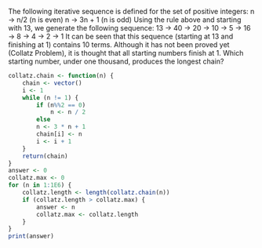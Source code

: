  The following iterative sequence is defined for the set of positive integers:
n → n/2 (n is even)
n → 3n + 1 (n is odd)
Using the rule above and starting with 13, we generate the following sequence:
13 → 40 → 20 → 10 → 5 → 16 → 8 → 4 → 2 → 1
It can be seen that this sequence (starting at 13 and finishing at 1) contains 10 terms. Although it has not been proved yet (Collatz Problem), it is thought that all starting numbers finish at 1.
Which starting number, under one thousand, produces the longest chain?
```r
collatz.chain <- function(n) {
    chain <- vector()
    i <- 1
    while (n != 1) {
        if (n%%2 == 0)
            n <- n / 2
        else
        n <- 3 * n + 1
        chain[i] <- n
        i <- i + 1
    }
    return(chain)
}
answer <- 0
collatz.max <- 0
for (n in 1:1E6) {
    collatz.length <- length(collatz.chain(n))
    if (collatz.length > collatz.max) {
        answer <- n
        collatz.max <- collatz.length
    }
}
print(answer)
```